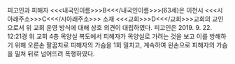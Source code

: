피고인과 피해자 <<<내국인이름>>>B<<</내국인이름>>>(63세)은 이천시 <<<시아래주소>>>C<<</시아래주소>>> 소재 <<<교회>>>D<<</교회>>>교회의 교인으로서 위 교회 운영 방식에 대해 상호 의견이 대립하였다. 피고인은 2019. 9. 22. 12:21경 위 교회 4층 목양실 복도에서 피해자가 목양실로 가려는 것을 보고 이를 방해하기 위해 오른손 팔꿈치로 피해자의 가슴을 1회 밀치고, 계속하여 왼손으로 피해자의 가슴을 밀쳐 뒤로 넘어뜨려 폭행하였다.